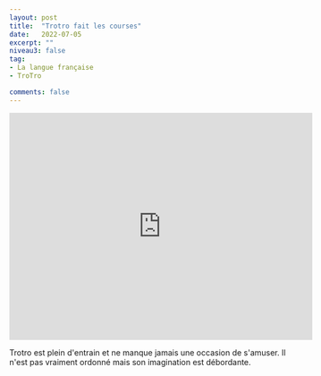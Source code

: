 ```yaml
---
layout: post
title:  "Trotro fait les courses"
date:   2022-07-05
excerpt: ""
niveau3: false
tag:
- La langue française
- TroTro

comments: false
---
```

<center>
<img style="display: none;" src="/assets/img/thumbnails/trotro-05.jpg" alt="" width="1" height="1">
<iframe width="542px" height="406px" src="https://www.youtube.com/embed/9fjukuRuiTA?rel=0&controls=1&showinfo=0&modestbranding=1&enablejsapi=1" allowfullscreen frameborder="0" ></iframe></center>

Trotro est plein d'entrain et ne manque jamais une occasion de s'amuser. Il n'est pas vraiment ordonné mais son imagination est débordante. 
